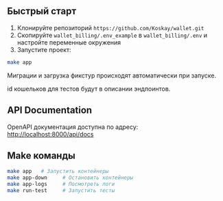 ## Быстрый старт

1. Клонируйте репозиторий `https://github.com/Koskay/wallet.git`
2. Скопируйте `wallet_billing/.env_example` в `wallet_billing/.env` и настройте переменные окружения
3. Запустите проект:
```bash
make app
```

Миграции и загрузка фикстур происходят автоматически при запуске.

id кошельков для тестов будут в описании эндпоинтов.

## API Documentation

OpenAPI документация доступна по адресу: [http://localhost:8000/api/docs](http://localhost:8000/api/docs)

## Make команды

```bash
make app   # Запустить контейнеры
make app-down     # Остановить контейнеры
make app-logs     # Посмотреть логи
make run-test     # Запустить тесты
```
